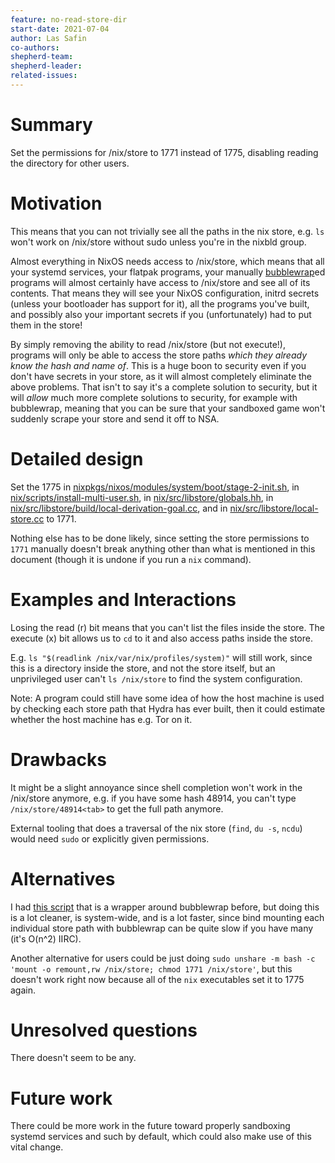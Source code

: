 ```yaml
---
feature: no-read-store-dir
start-date: 2021-07-04
author: Las Safin
co-authors:
shepherd-team:
shepherd-leader:
related-issues:
---
```


# Summary
[summary]: #summary

Set the permissions for /nix/store to 1771 instead of 1775, disabling reading the directory for other users.

# Motivation
[motivation]: #motivation

This means that you can not trivially see all the paths in the nix store, e.g. `ls` won't work
on /nix/store without sudo unless you're in the nixbld group.

Almost everything in NixOS needs access to /nix/store, which means that all your systemd services,
your flatpak programs, your manually [bubblewrap](https://github.com/containers/bubblewrap)ed programs
will almost certainly have access to /nix/store and see all of its contents.
That means they will see your NixOS configuration, initrd secrets (unless your bootloader has support for it),
all the programs you've built, and possibly also your important secrets if you
(unfortunately) had to put them in the store!

By simply removing the ability to read /nix/store (but not execute!), programs will only be able
to access the store paths *which they already know the hash and name of*. This is a huge boon to security
even if you don't have secrets in your store, as it will almost completely eliminate the above
problems. That isn't to say it's a complete solution to security, but it will *allow* much more
complete solutions to security, for example with bubblewrap, meaning that you can be sure that
your sandboxed game won't suddenly scrape your store and send it off to NSA.

# Detailed design
[design]: #detailed-design

Set the 1775
in [nixpkgs/nixos/modules/system/boot/stage-2-init.sh](https://github.com/NixOS/nixpkgs/blob/8284fc30c84ea47e63209d1a892aca1dfcd6bdf3/nixos/modules/system/boot/stage-2-init.sh#L62),
in [nix/scripts/install-multi-user.sh](https://github.com/NixOS/nix/blob/cf1d4299a8fa8906f62271dcd878018cef84cc30/scripts/install-multi-user.sh#L577),
in [nix/src/libstore/globals.hh](https://github.com/NixOS/nix/blob/ba8b39c13003c8ddafb6bec308997e09b9851c46/src/libstore/globals.hh#L278),
in [nix/src/libstore/build/local-derivation-goal.cc](https://github.com/NixOS/nix/blob/6182ae689826554d915b4ed72e07f7978dc1d13c/src/libstore/build/local-derivation-goal.cc#L641), and
in [nix/src/libstore/local-store.cc](https://github.com/NixOS/nix/blob/0a535dd5ac93576f7152d786464e330ae3d46b50/src/libstore/local-store.cc#L181)
to 1771.

Nothing else has to be done likely, since setting the store permissions to `1771` manually doesn't break
anything other than what is mentioned in this document (though it is undone if you run a `nix` command).

# Examples and Interactions
[examples-and-interactions]: #examples-and-interactions

Losing the read (r) bit means that you can't list the files inside the store.
The execute (x) bit allows us to `cd` to it and also access paths inside the store.

E.g. `ls "$(readlink /nix/var/nix/profiles/system)"` will still work, since this is a directory
inside the store, and not the store itself, but an unprivileged user can't `ls /nix/store` to find the system configuration.

Note: A program could still have some idea of how the host machine is used by checking each store path that Hydra has ever built,
then it could estimate whether the host machine has e.g. Tor on it.

# Drawbacks
[drawbacks]: #drawbacks

It might be a slight annoyance since shell completion won't work in the /nix/store anymore, e.g.
if you have some hash 48914, you can't type `/nix/store/48914<tab>` to get the full path anymore.

External tooling that does a traversal of the nix store (`find`, `du -s`, `ncdu`) would need `sudo` or explicitly given permissions.

# Alternatives
[alternatives]: #alternatives

I had [this script](https://github.com/L-as/nix-misc/blob/e844a03ebf4cad4fc8eca0e52306788b70c2a60d/claybox.rb) that is a wrapper around bubblewrap before, but doing this
is a lot cleaner, is system-wide, and is a lot faster, since bind mounting each individual store path with bubblewrap can be quite slow
if you have many (it's O(n^2) IIRC).

Another alternative for users could be just doing `sudo unshare -m bash -c 'mount -o remount,rw /nix/store; chmod 1771 /nix/store'`,
but this doesn't work right now because all of the `nix` executables set it to 1775 again.

# Unresolved questions
[unresolved]: #unresolved-questions

There doesn't seem to be any.

# Future work
[future]: #future-work

There could be more work in the future toward properly sandboxing systemd services and such by default,
which could also make use of this vital change.
